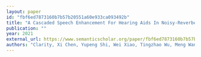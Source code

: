 ```yaml
---
layout: paper
id: "fbf6ed7873160b7b57b20551a60e933ca093492b"
title: "A Cascaded Speech Enhancement For Hearing Aids In Noisy-Reverberant Conditions"
publication: ""
year: 2021
external_url: https://www.semanticscholar.org/paper/fbf6ed7873160b7b57b20551a60e933ca093492b
authors: "Clarity, Xi Chen, Yupeng Shi, Wei Xiao, Tingzhao Wu, Meng Wang, Shidong Shang, N. Zheng, Q. Meng"
---
```

